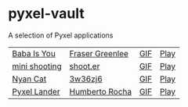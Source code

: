 # pyxel-vault

A selection of Pyxel applications

<table>
<tr>
<td><a href="https://github.com/Fraser-Greenlee/baba-is-you">Baba Is You</a></td>
<td><a href="https://twitter.com/FraserGreenlee">Fraser Greenlee</a></td>
<td><a href="https://raw.githubusercontent.com/kitao/pyxel-vault/main/apps/baba_is_you.gif">GIF</a></td>
<td><a href="https://kitao.github.io/pyxel/wasm/launcher/?play=kitao.pyxel-vault.apps.baba_is_you&gamepad=enabled
">Play</a></td>
</tr>
<tr>
<td><a href="https://github.com/5h00T/mini_shooting">mini shooting</a></td>
<td><a href="https://twitter.com/m4_sd">shoot.er</a></td>
<td><a href="https://raw.githubusercontent.com/kitao/pyxel-vault/main/apps/mini_shooting.gif">GIF</a></td>
<td><a href="https://kitao.github.io/pyxel/wasm/launcher/?play=kitao.pyxel-vault.apps.mini_shooting&gamepad=enabled&packages=numpy
">Play</a></td>
</tr>
<tr>
<td><a href="https://github.com/3w36zj6/NyanCat">Nyan Cat</a></td>
<td><a href="https://github.com/3w36zj6">3w36zj6</a></td>
<td><a href="https://raw.githubusercontent.com/kitao/pyxel-vault/main/apps/nyan_cat.gif">GIF</a></td>
<td><a href="https://kitao.github.io/pyxel/wasm/launcher/?play=kitao.pyxel-vault.apps.nyan_cat&gamepad=enabled
">Play</a></td>
</tr>
<tr>
<td><a href="https://github.com/humrochagf/pyxel-lander">Pyxel Lander</a></td>
<td><a href="https://twitter.com/humrochagf">Humberto Rocha</a></td>
<td><a href="https://raw.githubusercontent.com/kitao/pyxel-vault/main/apps/pyxel_lander.gif">GIF</a></td>
<td><a href="https://kitao.github.io/pyxel/wasm/launcher/?play=kitao.pyxel-vault.apps.pyxel_lander&gamepad=enabled">Play</a></td>
</tr>
</table>
